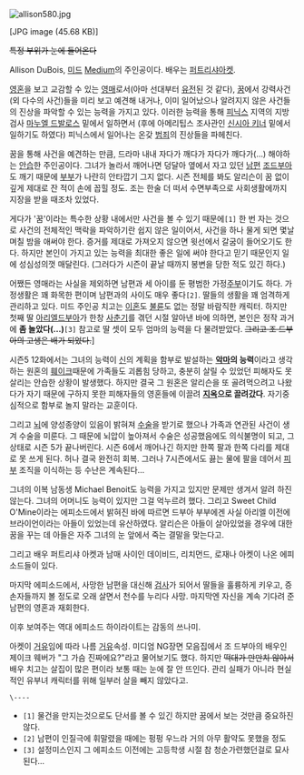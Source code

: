 ![allison580.jpg](//rv.wkcdn.net/http://rigvedawiki.net/r1/pds/allison580.jpg)

[JPG image (45.68 KB)]

  
<del>특정 부위가 눈에 들어온다</del>

Allison DuBois, [미드](%EB%AF%B8%EB%93%9C.md) [Medium](Medium.md)의 주인공이다.
배우는 [퍼트리샤아켓](%ED%8D%BC%ED%8A%B8%EB%A6%AC%EC%83%A4%20%EC%95%84%EC%BC%93.md).

[영혼](%EC%98%81%ED%98%BC.md)을 보고 교감할 수 있는
[영매](%EC%98%81%EB%A7%A4.md)로서(아마 선대부터 [유전](%EC%9C%A0%EC%A0%84.md)된 것
같다), [꿈](%EA%BF%88.md)에서 강력사건(외 다수의 사건)들을 미리 보고 예견해 내거나, 이미 일어났으나 알려지지 않은
사건들의 진상을 파악할 수 있는 능력을 가지고 있다. 이러한 능력을 통해
[피닉스](%ED%94%BC%EB%8B%89%EC%8A%A4.md) 지역의 지방검사 [마누엘 드발로스](%EB%A7%88%EB%88%84%EC%97%98%20%EB%93%9C%EB%B0%9C%EB%A1%9C%EC%8A%A4.md) 밑에서 일하면서 (후에 아메리팁스
조사관인 [신시아 키너](%EC%8B%A0%EC%8B%9C%EC%95%84%20%ED%82%A4%EB%84%88.md) 밑에서 일하기도
하였다) 피닉스에서 일어나는 온갖 [범죄](%EB%B2%94%EC%A3%84.md)의 진상들을 파헤친다.

꿈을 통해 사건을 예견하는 만큼, 드라마 내내 자다가 깨다가 자다가 깨다가(…) 해야하는
[안습](%EC%95%88%EC%8A%B5.md)한 주인공이다. 그녀가 놀라서 깨어나면 덩달아 옆에서 자고 있던
[남편](%EB%82%A8%ED%8E%B8.md) [조드부아](%EC%A1%B0%20%EB%93%9C%EB%B6%80%EC%95%84.md)도 깨기 때문에
[부부](%EB%B6%80%EB%B6%80.md)가 나란히 안타깝기 그지 없다. 시즌 전체를 봐도 알리슨이 꿈 없이 깊게 제대로 잔
적이 손에 꼽힐 정도. 조는 한술 더 떠서 수면부족으로 사회생활에까지 지장을 받을 때조차 있었다.

게다가 '꿈'이라는 특수한 상황 내에서만 사건을 볼 수 있기 때문에`[1]` 한 번 자는 것으로 사건의 전체적인 맥락을 파악하기란 쉽지 않은
일이어서, 사건을 하나 물게 되면 몇날 며칠 밤을 애써야 한다. 증거를 제대로 가져오지 않으면 윗선에서 갈굼이 들어오기도 한다. 하지만
본인이 가지고 있는 능력을 최대한 좋은 일에 써야 한다고 믿기 때문인지 일에 성심성의껏 매달린다. (그러다가 시즌이 끝날 때까지 봉변을 당한
적도 있긴 하다.)

어쨌든 영매라는 사실을 제외하면 남편과 세 아이를 둔 평범한 가정[주부](%EC%A3%BC%EB%B6%80.md)이기도 하다.
가정생활은 꽤 화목한 편이며 남편과의 사이도 매우 좋다`[2]`. 딸들의 생활을 꽤 엄격하게 관리하고 있다. 미드 주인공 치고는
[이혼](%EC%9D%B4%ED%98%BC.md)도 [불륜](%EB%B6%88%EB%A5%9C.md)도 없는 정말 바람직한
캐릭터. 하지만 첫째 딸 [아리엘드부아](%EC%95%84%EB%A6%AC%EC%97%98%20%EB%93%9C%EB%B6%80%EC%95%84.md)가 한창
[사춘기](%EC%82%AC%EC%B6%98%EA%B8%B0.md)를 겪던 시절 알아낸 바에 의하면, 본인은 정작 과거에 **좀
놀았다(…)**`[3]` 참고로 딸 셋이 모두 엄마의 능력을 다 물려받았다. <del>그리고 조 드부아의 고생은 배가 되었다.</del>]

시즌5 12화에서는 그녀의 능력이 [신](%EC%8B%A0.md)의 계획을 함부로 발설하는
**[악마](%EC%95%85%EB%A7%88.md)의 능력**이라고 생각하는 원혼의
[훼이크](%ED%9B%BC%EC%9D%B4%ED%81%AC.md)때문에 가족들도 괴롭힘 당하고, 충분히 살릴 수 있었던 피해자도
못살리는 안습한 상황이 발생했다. 하지만 결국 그 원혼은 알리슨을 또 골려먹으려고 나왔다가 자기 때문에 구하지 못한 피해자들의 영혼들에
이끌려 **[지옥](%EC%A7%80%EC%98%A5.md)으로 끌려갔다**. 자기중심적으로 함부로 놀지 말라는 교훈이다.

그리고 [뇌](%EB%87%8C.md)에 양성종양이 있음이 밝혀져 [수술](%EC%88%98%EC%88%A0.md)을 받기로
했으나 가족과 연관된 사건이 생겨 수술을 미룬다. 그 때문에 뇌압이 높아져서 수술은 성공했음에도 의식불명이 되고, 그 상태로 시즌 5가
끝나버린다. 시즌 6에서 깨어나긴 하지만 한쪽 팔과 한쪽 다리를 제대로 못 쓰게 된다. 허나 결국 완전히 회복. 그러나 7시즌에서도 끓는
물에 팔을 데어서 [피부](%ED%94%BC%EB%B6%80.md) 조직을 이식하는 등 수난은 계속된다...

그녀의 이복 남동생 Michael Benoit도 능력을 가지고 있지만 문제만 생겨서 알려 하진 않는다. 그녀의 어머니도 능력이 있지만 그걸
억누르려 했다. 그리고 Sweet Child O'Mine이라는 에피소드에서 밝혀진 바에 따르면 드부아 부부에겐 사실 아리엘 이전에
브라이언이라는 아들이 있었는데 유산하였다. 알리슨은 아들이 살아있었을 경우에 대한 꿈을 꾸는 데 아들은 자주 그녀의 눈 앞에서 죽는 결말을
맞는다고.

그리고 배우 퍼트리샤 아켓과 남매 사이인 데이비드, 리치먼드, 로재나 아켓이 나온 에피소드들이 있다.

마지막 에피소드에서, 사망한 남편을 대신해 [검사](%EA%B2%80%EC%82%AC.md)가 되어서 딸들을 훌륭하게 키우고,
증손자들까지 볼 정도로 오래 살면서 천수를 누리다 사망. 마지막엔 자신을 계속 기다려 준 남편의 영혼과 재회한다.

이후 보여주는 역대 에피소드 하이라이트는 감동의 쓰나미.

아켓이 [거유](%EA%B1%B0%EC%9C%A0.md)임에 따라 나름 [거유](%EA%B1%B0%EC%9C%A0.md)속성.
미디엄 NG장면 모음집에서 조 드부아의 배우인 제이크 웨버가 "그 가슴 진짜에요?"라고 물어보기도 했다. 하지만 <del>떡대가 만만치
않아서</del> 배우 치고는 살집이 많은 편이라 보통 때는 눈에 잘 안 뜨인다. 관리 실패가 아니라 현실적인 유부녀 캐릭터를 위해 일부러
살을 빼지 않았다고.

`\----`

  * `[1]` 물건을 만지는것으로도 단서를 볼 수 있긴 하지만 꿈에서 보는 것만큼 중요하진 않다.
  * `[2]` 남편이 인질극에 휘말렸을 때에는 펑펑 우느라 거의 아무 활약도 못했을 정도
  * `[3]` 설정미스인지 그 에피소드 이전에는 고등학생 시절 참 청순가련했던걸로 묘사된다...


